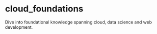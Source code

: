 # cloud_foundations
Dive into foundational knowledge spanning cloud, data science and web development.
